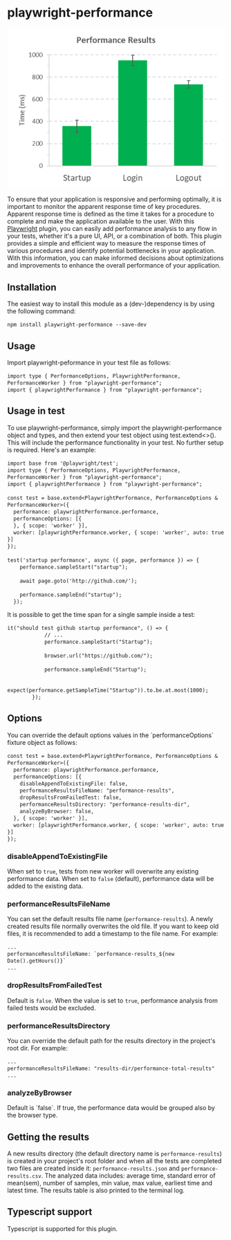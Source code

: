 # playwright-performance

![chart](resources/chart.png)

To ensure that your application is responsive and performing optimally, it is important to monitor the apparent response time of key procedures. Apparent response time is defined as the time it takes for a procedure to complete and make the application available to the user.
With this [Playwright](https://playwright.dev/) plugin, you can easily add performance analysis to any flow in your tests, whether it's a pure UI, API, or a combination of both. This plugin provides a simple and efficient way to measure the response times of various procedures and identify potential bottlenecks in your application. With this information, you can make informed decisions about optimizations and improvements to enhance the overall performance of your application.

<h2>Installation</h2>
The easiest way to install this module as a (dev-)dependency is by using the following command:

```
npm install playwright-performance --save-dev
```

<h2>Usage</h2>

Import playwright-peformance in your test file as follows:

```
import type { PerformanceOptions, PlaywrightPerformance, PerformanceWorker } from "playwright-performance";
import { playwrightPerformance } from "playwright-performance";
```

<h2>Usage in test</h2>

To use playwright-performance, simply import the playwright-performance object and types, and then extend your test object using test.extend<>(). This will include the performance functionality in your test. No further setup is required. Here's an example:

```
import base from '@playwright/test';
import type { PerformanceOptions, PlaywrightPerformance, PerformanceWorker } from "playwright-performance";
import { playwrightPerformance } from "playwright-performance";

const test = base.extend<PlaywrightPerformance, PerformanceOptions & PerformanceWorker>({
  performance: playwrightPerformance.performance,
  performanceOptions: [{
  }, { scope: 'worker' }],
  worker: [playwrightPerformance.worker, { scope: 'worker', auto: true }]
});

test('startup performance', async ({ page, performance }) => {
    performance.sampleStart("startup");

    await page.goto('http://github.com/');

    performance.sampleEnd("startup");
  });
```

It is possible to get the time span for a single sample inside a test:

```
it("should test github startup performance", () => {
            // ...
            performance.sampleStart("Startup");
            
            browser.url("https://github.com/");
            
            performance.sampleEnd("Startup");

            expect(performance.getSampleTime("Startup")).to.be.at.most(1000);         
        });
```

<h2>Options</h2>
You can override the default options values in the `performanceOptions` fixture object as follows:

```
const test = base.extend<PlaywrightPerformance, PerformanceOptions & PerformanceWorker>({
  performance: playwrightPerformance.performance,
  performanceOptions: [{
    disableAppendToExistingFile: false,
    performanceResultsFileName: "performance-results",
    dropResultsFromFailedTest: false,
    performanceResultsDirectory: "performance-results-dir",
    analyzeByBrowser: false,
  }, { scope: 'worker' }],
  worker: [playwrightPerformance.worker, { scope: 'worker', auto: true }]
});
```

<h3>disableAppendToExistingFile</h3>

When set to `true`, tests from new worker will overwrite any existing performance data.
When set to `false` (default), performance data will be added to the existing data.

<h3>performanceResultsFileName</h3>

You can set the default results file name (`performance-results`).
A newly created results file normally overwrites the old file. If you want to keep old files, it is recommended to add a timestamp to the file name. For example:

```
...
performanceResultsFileName: `performance-results_${new Date().getHours()}`
...
```

<h3>dropResultsFromFailedTest</h3>

Default is `false`. When the value is set to `true`, performance analysis from failed tests would be excluded.

<h3>performanceResultsDirectory</h3>
You can override the default path for the results directory in the project's root dir.
For example:

```
...
performanceResultsFileName: "results-dir/performance-total-results"
...
```

<h3>analyzeByBrowser</h3>
Default is `false`. If true, the performance data would be grouped also by the browser type.

<h2>Getting the results</h2>

A new results directory (the default directory name is `performance-results`) is created in your project's root folder and when all the tests are completed two files are created inside it: `performance-results.json` and `performance-results.csv`. The analyzed data includes: average time, standard error of mean(sem), number of samples, min value, max value, earliest time and latest time.
The results table is also printed to the terminal log.

<h2>Typescript support</h2>

Typescript is supported for this plugin.